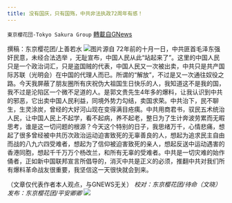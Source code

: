 ```yaml
---
title: 没有国庆，只有国殇，中共非法执政72周年有感！
---
```

`東京櫻花団-Tokyo Sakura Group` [轉載自GNews](https://gnews.org/zh-hans/1567250/)

撰稿：东京樱花团/上善若水
![](https://assets.gnews.org/wp-content/uploads/2021/10/image-16.png)图片源自
72年前的十月一日，中共匪首毛泽东强奸民意，未经合法选举 ，无耻宣布，中国人民从此“站起来了”。这里的中国人民只是一个政治词汇，只是盗国贼的代表，中国人民又一次被出卖，中共只是共产国际苏联（光明会）在中国的代理人而已。所谓的“解放”，不过是又一次通往奴役之路。今天我屏蔽了朋友圈所有庆祝伪大祖国生日快乐的人，我知道这不是我的国，我不过是沦陷区一个微不足道的人。是郭文贵先生4年多的爆料，让我认识到中共的邪恶，它出卖中国人民利益，同境外势力勾结，卖国求荣。中共治下，民不聊生，生灵涂炭，曾经的大好河山现在变得满目疮痍。中共用商君书，驭民五术统治人民，让中国人民上不起学，看不起病，养不起老，整日为了生计奔波劳累而无暇思考，谁是这一切问题的根源？今天这个特别的日子，我思绪万千，心情悲痛，想起了很多曾经被中共历次政治运动迫害致死的无辜善良的人，想起为追求民主自由而战的八九六四受难者，想起为了信仰被迫害致死的亲人，想起反送中运动遇害的香港同胞，想起千千万万个杨改兰，和所有无辜的受难者。中共是一切灾难的始作俑者，正如新中国联邦宣言所倡导的，消灭中共是正义的必须，推翻中共对我们所有爆料革命战友很重要，我坚信这一天很快就会到来。

（文章仅代表作者本人观点，与GNEWS无关）
*校对：东京樱花团/待命（文晓）
发布：东京樱花团/平安卿卿*
![](https://assets.gnews.org/wp-content/uploads/2021/08/image0-1-36.jpg)
